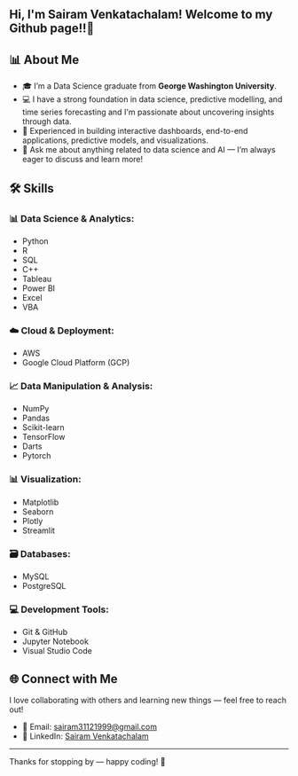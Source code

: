 ## Hi, I'm Sairam Venkatachalam! Welcome to my Github page!!👋

## 📊 About Me

- 🎓 I’m a Data Science graduate from **George Washington University**.
- 💻 I have a strong foundation in data science, predictive modelling, and time series forecasting and I'm passionate about uncovering insights through data.
- 🌟 Experienced in building interactive dashboards, end-to-end applications, predictive models, and visualizations.
- 💬 Ask me about anything related to data science and AI — I’m always eager to discuss and learn more!

## 🛠️ Skills

### 📊 Data Science & Analytics:
- Python
- R
- SQL
- C++
- Tableau
- Power BI
- Excel
- VBA

### ☁️ Cloud & Deployment:
- AWS
- Google Cloud Platform (GCP)

### 📈 Data Manipulation & Analysis:
- NumPy
- Pandas
- Scikit-learn
- TensorFlow
- Darts
- Pytorch

### 📊 Visualization:
- Matplotlib
- Seaborn
- Plotly
- Streamlit

### 🗃️ Databases:
- MySQL
- PostgreSQL

### 💻 Development Tools:
- Git & GitHub
- Jupyter Notebook
- Visual Studio Code

## 🌐 Connect with Me

I love collaborating with others and learning new things — feel free to reach out!

- 📧 Email: [sairam31121999@gmail.com](mailto:sairam31121999@gmail.com)
- 💼 LinkedIn: [Sairam Venkatachalam](https://www.linkedin.com/in/sairam-venkatachalam-46a7b2200/)

---

Thanks for stopping by — happy coding! 🚀
